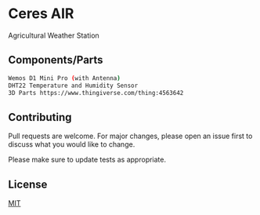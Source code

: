 # Ceres AIR 
Agricultural Weather Station


## Components/Parts


```bash
Wemos D1 Mini Pro (with Antenna)
DHT22 Temperature and Humidity Sensor
3D Parts https://www.thingiverse.com/thing:4563642

```

## Contributing
Pull requests are welcome. For major changes, please open an issue first to discuss what you would like to change.

Please make sure to update tests as appropriate.

## License
[MIT](https://choosealicense.com/licenses/mit/)
